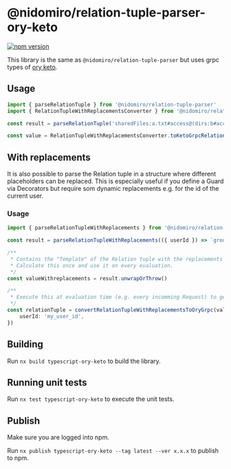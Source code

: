 # @nidomiro/relation-tuple-parser-ory-keto

[![npm version](https://badge.fury.io/js/@nidomiro%2Frelation-tuple-parser-ory-keto.svg)](https://www.npmjs.com/package/@nidomiro/relation-tuple-parser-ory-keto)

This library is the same as `@nidomiro/relation-tuple-parser` but uses grpc types of [ory keto](https://www.ory.sh/docs/keto/).

## Usage

```ts
import { parseRelationTuple } from '@nidomiro/relation-tuple-parser'
import { RelationTupleWithReplacementsConverter } from '@nidomiro/relation-tuple-parser-ory-keto'

const result = parseRelationTuple('sharedFiles:a.txt#access@(dirs:b#access)').unwrapOrThrow()

const value = RelationTupleWithReplacementsConverter.toKetoGrpcRelationTuple(result)
```

## With replacements

It is also possible to parse the Relation tuple in a structure where different placeholders can be replaced.
This is especially useful if you define a Guard via Decorators but require som dynamic replacements e.g. for the id of
the current user.

### Usage

```ts
import { parseRelationTupleWithReplacements } from '@nidomiro/relation-tuple-parser-ory-keto'

const result = parseRelationTupleWithReplacements(({ userId }) => `groups:admin#member@${userId}`)

/**
 * Contains the "Template" of the Relation tuple with the replacements defined above.
 * Calculate this once and use it on every evaluation.
 */
const valueWithreplacements = result.unwrapOrThrow()

/**
 * Execute this at evaluation time (e.g. every incomming Request) to get the actual ory Relation tuple send to keto via grpc.
 */
const relationTuple = convertRelationTupleWithReplacementsToOryGrpc(valueWithreplacements, {
	userId: 'my_user_id',
})
```

## Building

Run `nx build typescript-ory-keto` to build the library.

## Running unit tests

Run `nx test typescript-ory-keto` to execute the unit tests.

## Publish

Make sure you are logged into npm.

Run `nx publish typescript-ory-keto --tag latest --ver x.x.x` to publish to npm.
